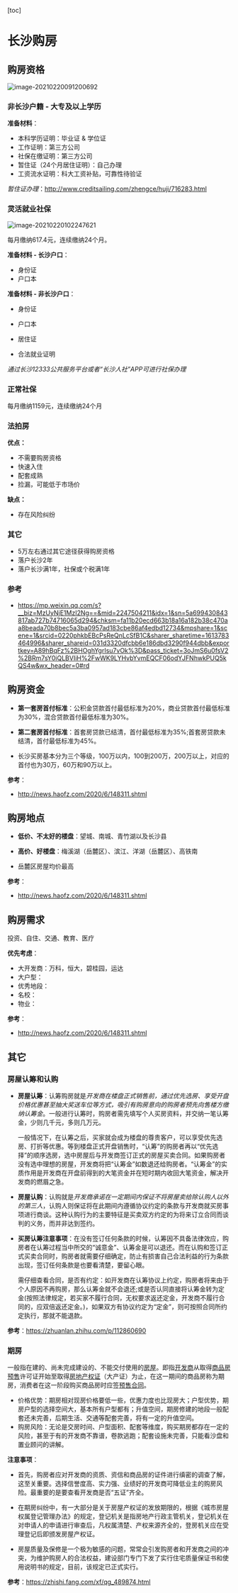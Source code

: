 [toc]

# 长沙购房

## 购房资格

![image-20210220091200692](https://i.loli.net/2021/02/20/LtHCNanZPbwr3de.png)

### 非长沙户籍 - 大专及以上学历

**准备材料**：

- 本科学历证明：毕业证 & 学位证
- 工作证明：第三方公司
- 社保在缴证明：第三方公司
- 暂住证（24个月居住证明）：自己办理
- 工资流水证明：科大工资补贴，可靠性待验证

*暂住证办理*：http://www.creditsailing.com/zhengce/huji/716283.html

### 灵活就业社保

![image-20210220102247621](https://i.loli.net/2021/02/20/WBXEz5GuZi4NSfo.png)

每月缴纳617.4元，连续缴纳24个月。



**准备材料 - 长沙户口**：

- 身份证
- 户口本

**准备材料 - 非长沙户口**：

- 身份证
- 户口本

- 居住证
- 合法就业证明

*通过长沙12333公共服务平台或者“长沙人社”APP可进行社保办理*

### 正常社保

每月缴纳1159元，连续缴纳24个月

### 法拍房

**优点：**

- 不需要购房资格
- 快速入住
- 配套成熟
- 捡漏，可能低于市场价

**缺点：**

- 存在风险纠纷

### 其它

- 5万左右通过其它途径获得购房资格
- 落户长沙2年
- 落户长沙满1年，社保或个税满1年

### 参考

- https://mp.weixin.qq.com/s?__biz=MzUyNjE1MzI2Ng==&mid=2247504211&idx=1&sn=5a699430843817ab727b74716065d294&chksm=fa11b20ecd663b18a16a182b38c470aa8beada70b8bec5a3ba0957ad183cbe86af4edbd12734&mpshare=1&scene=1&srcid=0220phkbEBcPsReQnLcSfB1C&sharer_sharetime=1613783464996&sharer_shareid=031d3320dfcbb6e186dbd3290f944dbb&exportkey=A89hBqFz%2BHOghYgrIsu7vOk%3D&pass_ticket=3oJmS6u0fsV2%2BRm7sY0iQLBVIiH%2FwWK9LYHvbYvmEQCF06odYJFNhwkPUQ5kQS4w&wx_header=0#rd

## 购房资金

- **第一套房首付标准**：公积金贷款首付最低标准为20%，商业贷款首付最低标准为30%，混合贷款首付最低标准为30%。

- **第二套房首付标准**：首套房贷款已结清，首付最低标准为35%;首套房贷款未结清，首付最低标准为45%。

- 长沙买房基本分为三个等级，100万以内，100到200万，200万以上，对应的首付也为30万，60万和90万以上。

**参考**：

- http://news.haofz.com/2020/6/148311.shtml

## 购房地点

- **低价、不太好的楼盘**：望城、南城、青竹湖以及长沙县

- **高价、好楼盘**：梅溪湖（岳麓区）、滨江、洋湖（岳麓区）、高铁南
-  岳麓区房屋均价最高

**参考**：

- http://news.haofz.com/2020/6/148311.shtml

## 购房需求

投资、自住、交通、教育、医疗

**优先考虑**：

- 大开发商：万科，恒大，碧桂园，运达
- 大户型：
- 优秀地段：
- 名校：
- 物业：

**参考**：

- http://news.haofz.com/2020/6/148311.shtml

## 其它

### 房屋认筹和认购

- **房屋认筹**：认筹购房就是*开发商在楼盘正式销售前，通过优先选房、享受开盘价格优惠甚至抽大奖送车位等方式，吸引有购房意向的购房者预先向售楼方缴纳认筹金*。一般进行认筹时，购房者需先填写个人买房资料，并交纳一笔认筹金，少则几千元，多则几万元。

  一般情况下，在认筹之后，买家就会成为楼盘的尊贵客户，可以享受优先选房、打折等优惠。等到楼盘正式开盘销售时，“认筹”的购房者再以“优先选择”的顺序选房，选中房屋后与开发商签订正式的房屋买卖合同。如果购房者没有选中理想的房屋，开发商将把“认筹金”如数退还给购房者。“认筹金”的实质作用是开发商在开盘前得到的大笔资金并在短时期内收回大笔资金，解决开发商的燃眉之急。

- **房屋认购**：认购就是*开发商承诺在一定期间内保证不将房屋卖给除认购人以外的第三人*，认购人则保证将在此期间内遵循协议约定的条款与开发商就买房事项进行商谈。这种认购行为的主要特征是买卖双方约定的为将来订立合同而谈判的义务，而并非达到签约。

- **买房认筹注意事项**：在没有签订任何条款的时候，认筹因不具备法律效应，购房者在认筹过程当中所交的“诚意金”、认筹金是可以退还。而在认购和签订正式买卖合同时，购房者就需要仔细确定，防止有损害自己合法利益的行为条款出现，签订任何条款是也要看清楚，要留心眼。

  需仔细查看合同，是否有约定：如开发商在认筹协议上约定，购房者将来由于个人原因不再购房，那么认筹金就不会退还;或是否认同直接将认筹金转为定金(按照法律规定，若买家不履行合同，无权要求返还定金，开发商不履行合同的，应双倍返还定金。)，如果双方有协议约定为“定金”，则可按照合同所约定执行，那就不能退款。

**参考**：https://zhuanlan.zhihu.com/p/112860690

### 期房

一般指在建的、尚未完成建设的、不能交付使用的[房屋](https://baike.baidu.com/item/房屋/1040087)。即指[开发商](https://baike.baidu.com/item/开发商/3542126)从取得[商品房预售](https://baike.baidu.com/item/商品房预售/3362017)许可证开始至取得[房地产权证](https://baike.baidu.com/item/房地产权证/9282276)（大产证）为止，在这一期间的商品房称为期房，消费者在这一阶段购买商品房时应签[预售合同](https://baike.baidu.com/item/预售合同/593577)。

- 价格优势：期房相对现房价格要低一些，优惠力度也比现房大；户型优势，期房户型的选择空间大，基本所有户型都有；升值空间，期房修建的地段一般配套还未完善，后期生活、交通等配套完善，将有一定的升值空间。
- 购房风险：无论是交房时间、户型面积、配套等维度，购买期房都存在一定的风险，甚至于有的开发商不靠谱，卷款逃跑；配套设施未完善，只能看沙盘和置业顾问的讲解。

**注意事项**：

- 首先，购房者应对开发商的资质、资信和商品房的证件进行缜密的调查了解，这至关重要。选择信誉度高、实力强、业绩好的开发商可降低业主的购房风险。最重要的是要查看开发商是否“五证”齐全。

- 在期房纠纷中，有一大部分是关于房屋产权证的发放期限的，根据《城市房屋权属登记管理办法》的规定，登记机关是指房地产行政主管机关，登记机关在对申请人的申请进行审查后，凡权属清楚、产权来源齐全的，登房机关应在受理登记后即颁发房屋产权证。

- 房屋质量及保修是一个极为敏感的问题，常常会引发购房者和开发商之间的冲突，为维护购房人的合法权益，建设部门专门下发了实行住宅质量保证书和使用说明书的规定，目前，该规定已正式实行。

**参考**：https://zhishi.fang.com/xf/qg_489874.html

